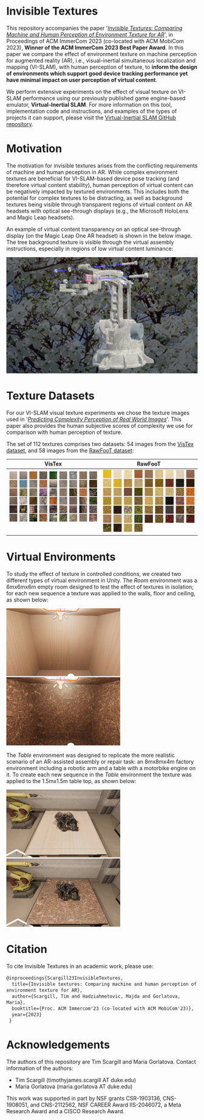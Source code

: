 # Invisible Textures

This repository accompanies the paper '[_Invisible Textures: Comparing Machine and Human Perception of Environment Texture for AR_](https://www.researchgate.net/publication/372985913_Invisible_Textures_Comparing_Machine_and_Human_Perception_of_Environment_Texture_for_AR#fullTextFileContent)', in Proceedings of ACM ImmerCom 2023 (co-located with ACM MobiCom 2023), **Winner of the ACM ImmerCom 2023 Best Paper Award**. In this paper we compare the effect of environment texture on machine perception for augmented reality (AR), i.e., visual-inertial simultaneous localization and mapping (VI-SLAM), with human perception of texture, to **inform the design of environments which support good device tracking performance yet have minimal impact on user perception of virtual content**. 

We perform extensive experiments on the effect of visual texture on VI-SLAM performance using our previously published game engine-based emulator, **Virtual-Inertial SLAM**. For more information on this tool, implementation code and instructions, and examples of the types of projects it can support, please visit the [Virtual-Inertial SLAM GitHub repository](https://github.com/timscargill/Virtual-Inertial-SLAM/).  

# Motivation

The motivation for invisible textures arises from the conflicting requirements of machine and human peception in AR. While complex environment textures are beneficial for VI-SLAM-based device pose tracking (and therefore virtual content stability), human perception of virtual content can be negatively impacted by textured environments. This includes both the potential for complex textures to be distracting, as well as background textures being visible through transparent regions of virtual content on AR headsets with optical see-through displays (e.g., the Microsoft HoloLens and Magic Leap headsets). 

An example of virtual content transparency on an optical see-through display (on the Magic Leap One AR headset) is shown in the below image. The tree background texture is visible through the virtual assembly instructions, especially in regions of low virtual content luminance:

![OST-example1](https://github.com/timscargill/Invisible-Textures/blob/main/OST-Example1.png)

# Texture Datasets

For our VI-SLAM visual texture experiments we chose the texture images used in '[_Predicting Complexity Perception of Real World Images_](https://journals.plos.org/plosone/article?id=10.1371/journal.pone.0157986)'. This paper also provides the human subjective scores of complexity we use for comparison with human perception of texture. 

The set of 112 textures comprises two datasets: 54 images from the [VisTex dataset](https://vismod.media.mit.edu/vismod/imagery/VisionTexture/), and 58 images from the [RawFooT dataset](http://www.ivl.disco.unimib.it/minisites/rawfoot/):

VisTex            |  RawFooT
:-------------------------:|:-------------------------:
![VisTex dataset images](https://github.com/timscargill/Invisible-Textures/blob/main/VisTex.png)  |  ![RawFooT dataset images](https://github.com/timscargill/Invisible-Textures/blob/main/RawFooT.png)

# Virtual Environments

To study the effect of texture in controlled conditions, we created two different types of virtual environment in Unity. The _Room_ environment was a 6mx6mx6m empty room designed to test the effect of textures in isolation; for each new sequence a texture was applied to the walls, floor and ceiling, as shown below:

<p float="left">
  <img src="https://github.com/timscargill/Invisible-Textures/blob/main/EnvRoom1.png" width="300" />
  <img src="https://github.com/timscargill/Invisible-Textures/blob/main/EnvRoom2.png" width="300" />
</p>

The _Table_ environment was designed to replicate the more realistic scenario of an AR-assisted assembly or repair task: an 8mx8mx4m factory environment including a robotic arm and a table with a motorbike engine on it. To create each new sequence in the _Table_ environment the texture was applied to the 1.5mx1.5m table top, as shown below:

<p float="left">
  <img src="https://github.com/timscargill/Invisible-Textures/blob/main/EnvTable1.png" width="300" />
  <img src="https://github.com/timscargill/Invisible-Textures/blob/main/EnvTable2.png" width="300" />
</p>


# Citation

To cite Invisible Textures in an academic work, please use: 

```
@inproceedings{Scargill23InvisibleTextures,
  title={Invisible textures: Comparing machine and human perception of environment texture for AR},
  author={Scargill, Tim and Hadziahmetovic, Majda and Gorlatova, Maria},
  booktitle={Proc. ACM Immercom'23 (co-located with ACM MobiCom'23)},
  year={2023}
 }
 ```

# Acknowledgements 

The authors of this repository are Tim Scargill and Maria Gorlatova. Contact information of the authors:

* Tim Scargill (timothyjames.scargill AT duke.edu)
* Maria Gorlatova (maria.gorlatova AT duke.edu)

This work was supported in part by NSF grants CSR-1903136, CNS-1908051, and CNS-2112562, NSF CAREER Award IIS-2046072, a Meta Research Award and a CISCO Research Award. 
